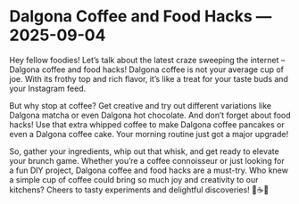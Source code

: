 # Dalgona Coffee and Food Hacks — 2025-09-04

Hey fellow foodies! Let’s talk about the latest craze sweeping the internet – Dalgona coffee and food hacks! Dalgona coffee is not your average cup of joe. With its frothy top and rich flavor, it’s like a treat for your taste buds and your Instagram feed.

But why stop at coffee? Get creative and try out different variations like Dalgona matcha or even Dalgona hot chocolate. And don’t forget about food hacks! Use that extra whipped coffee to make Dalgona coffee pancakes or even a Dalgona coffee cake. Your morning routine just got a major upgrade!

So, gather your ingredients, whip out that whisk, and get ready to elevate your brunch game. Whether you’re a coffee connoisseur or just looking for a fun DIY project, Dalgona coffee and food hacks are a must-try. Who knew a simple cup of coffee could bring so much joy and creativity to our kitchens? Cheers to tasty experiments and delightful discoveries! 🌟☕🍰